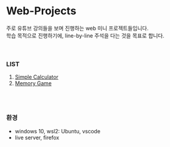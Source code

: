# Web-Projects

주로 유튜브 강의들을 보며 진행하는 web 미니 프로젝트들입니다.  
학습 목적으로 진행하기에, line-by-line 주석을 다는 것을 목표로 합니다.  
<br><br>

### LIST
1. [Simple Calculator](https://github.com/Akfvh/web/tree/master/calculator)
2. [Memory Game](https://github.com/Akfvh/web/tree/master/memoryGame)  

<br><br>  


### 환경
- windows 10, wsl2: Ubuntu, vscode
- live server, firefox